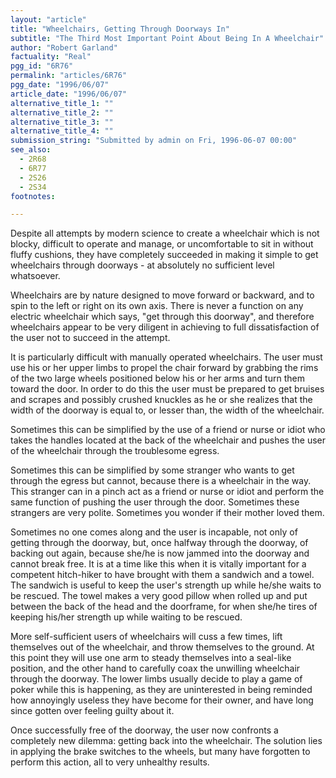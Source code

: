 ```yaml
---
layout: "article"
title: "Wheelchairs, Getting Through Doorways In"
subtitle: "The Third Most Important Point About Being In A Wheelchair"
author: "Robert Garland"
factuality: "Real"
pgg_id: "6R76"
permalink: "articles/6R76"
pgg_date: "1996/06/07"
article_date: "1996/06/07"
alternative_title_1: ""
alternative_title_2: ""
alternative_title_3: ""
alternative_title_4: ""
submission_string: "Submitted by admin on Fri, 1996-06-07 00:00"
see_also:
  - 2R68
  - 6R77
  - 2S26
  - 2S34
footnotes: 

---
```

<div>
<p>Despite all attempts by modern science to create a wheelchair which is not blocky, difficult to operate and manage, or uncomfortable to sit in without fluffy cushions, they have completely succeeded in making it simple to get wheelchairs through doorways - at absolutely no sufficient level whatsoever.</p>
<p>Wheelchairs are by nature designed to move forward or backward, and to spin to the left or right on its own axis. There is never a function on any electric wheelchair which says, "get through this doorway", and therefore wheelchairs appear to be very diligent in achieving to full dissatisfaction of the user not to succeed in the attempt.</p>
<p>It is particularly difficult with manually operated wheelchairs. The user must use his or her upper limbs to propel the chair forward by grabbing the rims of the two large wheels positioned below his or her arms and turn them toward the door. In order to do this the user must be prepared to get bruises and scrapes and possibly crushed knuckles as he or she realizes that the width of the doorway is equal to, or lesser than, the width of the wheelchair.</p>
<p>Sometimes this can be simplified by the use of a friend or nurse or idiot who takes the handles located at the back of the wheelchair and pushes the user of the wheelchair through the troublesome egress.</p>
<p>Sometimes this can be simplified by some stranger who wants to get through the egress but cannot, because there is a wheelchair in the way. This stranger can in a pinch act as a friend or nurse or idiot and perform the same function of pushing the user through the door. Sometimes these strangers are very polite. Sometimes you wonder if their mother loved them.</p>
<p>Sometimes no one comes along and the user is incapable, not only of getting through the doorway, but, once halfway through the doorway, of backing out again, because she/he is now jammed into the doorway and cannot break free. It is at a time like this when it is vitally important for a competent hitch-hiker to have brought with them a sandwich and a towel. The sandwich is useful to keep the user's strength up while he/she waits to be rescued. The towel makes a very good pillow when rolled up and put between the back of the head and the doorframe, for when she/he tires of keeping his/her strength up while waiting to be rescued.</p>
<p>More self-sufficient users of wheelchairs will cuss a few times, lift themselves out of the wheelchair, and throw themselves to the ground. At this point they will use one arm to steady themselves into a seal-like position, and the other hand to carefully coax the unwilling wheelchair through the doorway. The lower limbs usually decide to play a game of poker while this is happening, as they are uninterested in being reminded how annoyingly useless they have become for their owner, and have long since gotten over feeling guilty about it.</p>
<p>Once successfully free of the doorway, the user now confronts a completely new dilemma: getting back into the wheelchair. The solution lies in applying the brake switches to the wheels, but many have forgotten to perform this action, all to very unhealthy results.</p>
</div>
